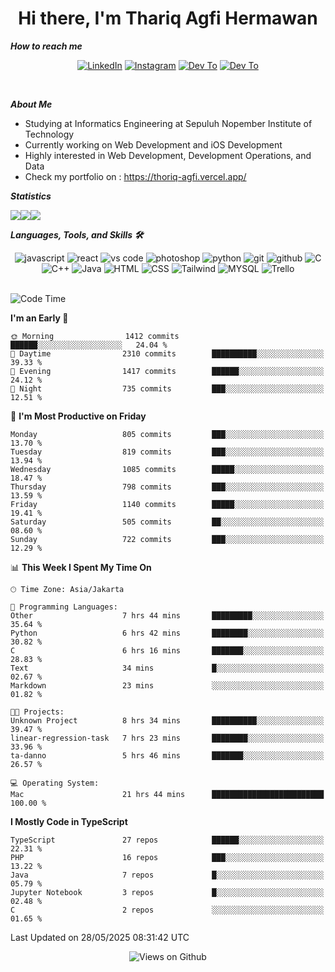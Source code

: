 <div align="center">
  <h1>Hi there, I'm Thariq Agfi Hermawan</h1>
</div>


***How to reach me***
<p align='center'>
   <a href="https://www.linkedin.com/in/thariqagfihermawan" target="_blank"><img src="https://img.shields.io/badge/LinkedIn-0077B5?style=for-the-badge&logo=linkedin&logoColor=white" alt="LinkedIn"></a>
   <a href="https://www.instagram.com/thoriqagfi" target="_blank"><img src="https://img.shields.io/badge/Instagram-E4405F?style=for-the-badge&logo=instagram&logoColor=white" alt="Instagram"></a>
   <a href="https://medium.com/@thoriq.aghfi60" target="_blank"><img src="https://img.shields.io/badge/Medium-12100E?style=for-the-badge&logo=medium&logoColor=white" alt="Dev To"></a>
   <a href="https://linktr.ee/thoriqagfi" target="_blank"><img src="https://img.shields.io/badge/linktree-1de9b6?style=for-the-badge&logo=linktree&logoColor=white" alt="Dev To"></a>
</p>

<br>

***About Me***
- Studying at Informatics Engineering at Sepuluh Nopember Institute of Technology
- Currently working on Web Development and iOS Development
- Highly interested in Web Development, Development Operations, and Data
- Check my portfolio on : https://thoriq-agfi.vercel.app/

***Statistics***

<!-- [![GitHub Streak](http://github-readme-streak-stats.herokuapp.com?user=thoriqagfi&theme=dark)](https://git.io/streak-stats) -->

<div align="center">
  <div style="display: flex;">
    <img src="http://github-readme-streak-stats.herokuapp.com?user=thoriqagfi&theme=chartreuse-dark"/>
    <img src="https://github-readme-stats.vercel.app/api/top-langs/?username=thoriqagfi&layout=compact&&theme=chartreuse-dark&langs_count=8)](https://github.com/thoriqagfi"/>
    <img src="https://github-readme-stats.vercel.app/api?username=thoriqagfi&show_icons=true&theme=chartreuse-dark"/>
  </div>
</div>

<!-- [![Top Langs](https://github-readme-stats.vercel.app/api/top-langs/?username=thoriqagfi&layout=compact&&theme=chartreuse-dark&langs_count=8)](https://github.com/thoriqagfi)
< ![Agfi's GitHub stats](https://github-readme-stats.vercel.app/api?username=thoriqagfi&show_icons=true&theme=chartreuse-dark) -->

***Languages, Tools, and Skills 🛠***

  <div align="center">
    <img src="https://img.shields.io/badge/JavaScript-F7DF1E?style=for-the-badge&logo=javascript&logoColor=black" alt="javascript" />
    <img src="https://img.shields.io/badge/React-61DAFB?style=for-the-badge&logo=react&logoColor=black" alt="react" />
    <img src="https://img.shields.io/badge/vs%20code-007ACC?style=for-the-badge&logo=visual%20studio%20code&logoColor=white" alt="vs code" />
    <img src="https://img.shields.io/badge/adobe%20photoshop-31A8FF?style=for-the-badge&logo=adobe%20photoshop&logoColor=white" alt="photoshop" />
    <img src="https://img.shields.io/badge/python-3776AB?style=for-the-badge&logo=python&logoColor=white" alt="python" />
    <img src="https://img.shields.io/badge/Git-F05032?style=for-the-badge&logo=git&logoColor=white" alt="git" />
    <img src="https://img.shields.io/badge/GitHub-100000?style=for-the-badge&logo=github&logoColor=white" alt="github" />
    <img src="https://img.shields.io/badge/c-%2300599C.svg?style=for-the-badge&logo=c&logoColor=white" alt="C" />
    <img src="https://img.shields.io/badge/c++-%2300599C.svg?style=for-the-badge&logo=c%2B%2B&logoColor=white" alt="C++" />
    <img src="https://img.shields.io/badge/Java-ED8B00?style=for-the-badge&logo=java&logoColor=white" alt="Java"/>
    <img src="https://img.shields.io/badge/HTML5-E34F26?style=for-the-badge&logo=html5&logoColor=white" alt="HTML" />
    <img src="https://img.shields.io/badge/CSS-239120?&style=for-the-badge&logo=css3&logoColor=white" alt ="CSS" />
    <img src="https://img.shields.io/badge/tailwindcss-%2338B2AC.svg?style=for-the-badge&logo=tailwind-css&logoColor=white" alt="Tailwind" />
    <img src="https://img.shields.io/badge/MySQL-00000F?style=for-the-badge&logo=mysql&logoColor=white" alt="MYSQL" />
    <img src="https://img.shields.io/badge/Trello-%23026AA7.svg?style=for-the-badge&logo=Trello&logoColor=white" alt="Trello" />
  </div><br>

<!--START_SECTION:waka-->
![Code Time](http://img.shields.io/badge/Code%20Time-1%2C109%20hrs%2055%20mins-blue)

**I'm an Early 🐤** 

```text
🌞 Morning                1412 commits        ██████░░░░░░░░░░░░░░░░░░░   24.04 % 
🌆 Daytime                2310 commits        ██████████░░░░░░░░░░░░░░░   39.33 % 
🌃 Evening                1417 commits        ██████░░░░░░░░░░░░░░░░░░░   24.12 % 
🌙 Night                  735 commits         ███░░░░░░░░░░░░░░░░░░░░░░   12.51 % 
```
📅 **I'm Most Productive on Friday** 

```text
Monday                   805 commits         ███░░░░░░░░░░░░░░░░░░░░░░   13.70 % 
Tuesday                  819 commits         ███░░░░░░░░░░░░░░░░░░░░░░   13.94 % 
Wednesday                1085 commits        █████░░░░░░░░░░░░░░░░░░░░   18.47 % 
Thursday                 798 commits         ███░░░░░░░░░░░░░░░░░░░░░░   13.59 % 
Friday                   1140 commits        █████░░░░░░░░░░░░░░░░░░░░   19.41 % 
Saturday                 505 commits         ██░░░░░░░░░░░░░░░░░░░░░░░   08.60 % 
Sunday                   722 commits         ███░░░░░░░░░░░░░░░░░░░░░░   12.29 % 
```


📊 **This Week I Spent My Time On** 

```text
🕑︎ Time Zone: Asia/Jakarta

💬 Programming Languages: 
Other                    7 hrs 44 mins       █████████░░░░░░░░░░░░░░░░   35.64 % 
Python                   6 hrs 42 mins       ████████░░░░░░░░░░░░░░░░░   30.82 % 
C                        6 hrs 16 mins       ███████░░░░░░░░░░░░░░░░░░   28.83 % 
Text                     34 mins             █░░░░░░░░░░░░░░░░░░░░░░░░   02.67 % 
Markdown                 23 mins             ░░░░░░░░░░░░░░░░░░░░░░░░░   01.82 % 

🐱‍💻 Projects: 
Unknown Project          8 hrs 34 mins       ██████████░░░░░░░░░░░░░░░   39.47 % 
linear-regression-task   7 hrs 23 mins       ████████░░░░░░░░░░░░░░░░░   33.96 % 
ta-danno                 5 hrs 46 mins       ███████░░░░░░░░░░░░░░░░░░   26.57 % 

💻 Operating System: 
Mac                      21 hrs 44 mins      █████████████████████████   100.00 % 
```

**I Mostly Code in TypeScript** 

```text
TypeScript               27 repos            ██████░░░░░░░░░░░░░░░░░░░   22.31 % 
PHP                      16 repos            ███░░░░░░░░░░░░░░░░░░░░░░   13.22 % 
Java                     7 repos             █░░░░░░░░░░░░░░░░░░░░░░░░   05.79 % 
Jupyter Notebook         3 repos             █░░░░░░░░░░░░░░░░░░░░░░░░   02.48 % 
C                        2 repos             ░░░░░░░░░░░░░░░░░░░░░░░░░   01.65 % 
```




 Last Updated on 28/05/2025 08:31:42 UTC
<!--END_SECTION:waka-->

<div align="center">
<img src="https://komarev.com/ghpvc/?username=thoriqagfi&color=blue" alt="Views on Github" />
</div>
